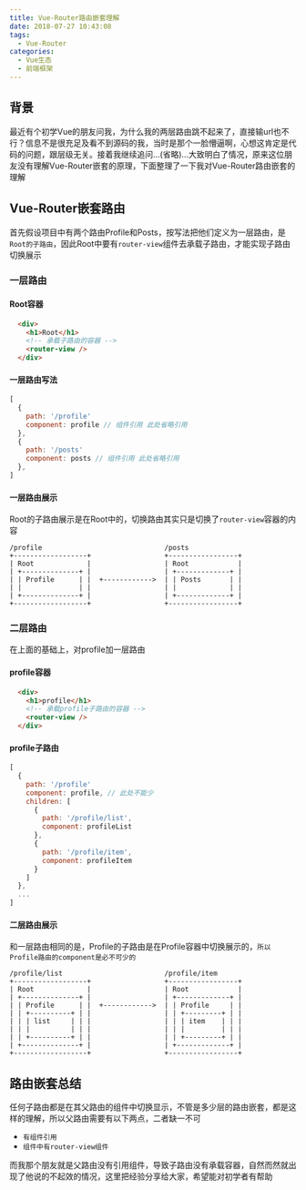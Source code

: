 ```yaml
---
title: Vue-Router路由嵌套理解
date: 2018-07-27 10:43:08
tags:
  - Vue-Router
categories:
  - Vue生态
  - 前端框架
---
```


## 背景
最近有个初学Vue的朋友问我，为什么我的两层路由跳不起来了，直接输url也不行？信息不是很充足及看不到源码的我，当时是那个一脸懵逼啊，心想这肯定是代码的问题，跟层级无关。接着我继续追问...(省略)...大致明白了情况，原来这位朋友没有理解Vue-Router嵌套的原理，下面整理了一下我对Vue-Router路由嵌套的理解

## Vue-Router嵌套路由
首先假设项目中有两个路由Profile和Posts，按写法把他们定义为一层路由，是`Root的子路由`，因此Root中要有`router-view`组件去承载子路由，才能实现子路由切换展示
### 一层路由
#### Root容器
```html
  <div>
    <h1>Root</h1>
    <!-- 承载子路由的容器 -->
    <router-view />
  </div>
```
#### 一层路由写法
```javascript
[
  {
    path: '/profile'
    component: profile // 组件引用 此处省略引用
  },
  {
    path: '/posts'
    component: posts // 组件引用 此处省略引用
  },
]
```

#### 一层路由展示
Root的子路由展示是在Root中的，切换路由其实只是切换了`router-view`容器的内容
```
/profile                              /posts
+------------------+                  +-----------------+
| Root             |                  | Root            |
| +--------------+ |                  | +-------------+ |
| | Profile      | |  +------------>  | | Posts       | |
| |              | |                  | |             | |
| +--------------+ |                  | +-------------+ |
+------------------+                  +-----------------+
```

### 二层路由
在上面的基础上，对profile加一层路由
#### profile容器
```html
  <div>
    <h1>profile</h1>
    <!-- 承载profile子路由的容器 -->
    <router-view />
  </div>
```

#### profile子路由
```javascript
[
  {
    path: '/profile'
    component: profile, // 此处不能少
    children: [
      {
        path: '/profile/list',
        component: profileList
      },
      {
        path: '/profile/item',
        component: profileItem
      }
    ]
  },
  ...
]
```

#### 二层路由展示
和一层路由相同的是，Profile的子路由是在Profile容器中切换展示的，`所以Profile路由的component是必不可少的`
```
/profile/list                         /profile/item
+------------------+                  +-----------------+
| Root             |                  | Root            |
| +--------------+ |                  | +-------------+ |
| | Profile      | |  +------------>  | | Profile     | |
| | +----------+ | |                  | | +---------+ | |
| | | list     | | |                  | | | item    | | |
| | |          | | |                  | | |         | | |
| | +----------+ | |                  | | +---------+ | |
| +--------------+ |                  | +-------------+ |
+------------------+                  +-----------------+
```

## 路由嵌套总结
任何子路由都是在其父路由的组件中切换显示，不管是多少层的路由嵌套，都是这样的理解，所以父路由需要有以下两点，二者缺一不可
* `有组件引用`
* `组件中有router-view组件`

而我那个朋友就是父路由没有引用组件，导致子路由没有承载容器，自然而然就出现了他说的不起效的情况，这里把经验分享给大家，希望能对初学者有帮助